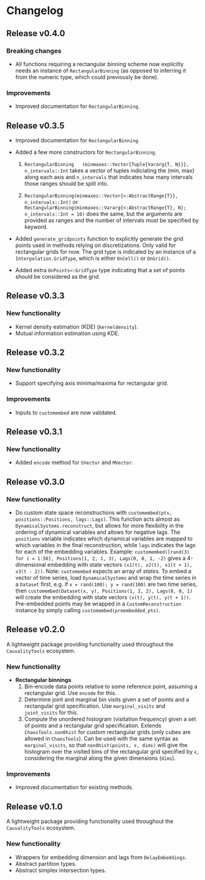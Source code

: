# Changelog

## Release v0.4.0

### Breaking changes

- All functions requiring a rectangular binning scheme now explicitly needs an instance of `RectangularBinning` (as opposed to inferring it from the numeric type, which could previously be done).

### Improvements

- Improved documentation for `RectangularBinning`.

## Release v0.3.5

- Improved documentation for `RectangularBinning`.

- Added a few more constructors for `RectangularBinning`.

    1. `RectangularBinning   (minmaxes::Vector{Tuple{Vararg{T, N}}}, n_intervals::Int` takes a vector of tuples indiciating the (min, max) along each axis and `n_intervals` that indicates how many intervals those ranges should be split into. 

    2. `RectangularBinning(minmaxes::Vector{<:AbstractRange{T}}, n_intervals::Int)` or `RectangularBinning(minmaxes::Vararg{<:AbstractRange{T}, N}; n_intervals::Int = 10)` does the same, but the arguments are provided as ranges and the number of intervals must be specified by keyword.

- Added `generate_gridpoints` function to explicitly generate the grid points used in methods relying on discretizations. Only valid for rectangular grids for now. The grid type is indicated by an instance of a `Interpolation.GridType`, which is either `OnCell()` or `OnGrid()`.

- Added extra `OnPoints<:GridType` type indicating that a set of points should be considered as the grid.

## Release v0.3.3

### New functionality

- Kernel density estimation (KDE) (`kerneldensity`).
- Mutual information estimation using KDE.

## Release v0.3.2

### New functionality 

- Support specifying axis minima/maxima for rectangular grid.

### Improvements

- Inputs to `customembed` are now validated.


## Release v0.3.1

### New functionality 

- Added `encode` method for `SVector` and `MVector`. 

## Release v0.3.0

### New functionality

- Do custom state space reconstructions with `customembed(pts, positions::Positions, lags::Lags)`. This function acts almost as `DynamicalSystems.reconstruct`, but allows for more flexibility in the ordering of dynamical variables and allows for negative lags. The `positions` variable indicates which dynamical variables are mapped to which variables in the final reconstruction, while `lags` indicates the lags for each of the embedding variables. Example: `customembed([rand(3) for i = 1:50], Positions(1, 2, 1, 3), Lags(0, 0, 1, -2)` gives a 4-dimensional embedding with state vectors `(x1(t), x2(t), x1(t + 1), x3(t - 2))`. Note: `customembed` expects an array of *states*. To embed a vector of time series, load `DynamicalSystems` and wrap the time series in a `Dataset` first, e.g. if `x = rand(100); y = rand(100)` are two time series, then `customembed(Dataset(x, y), Positions(1, 2, 2), Lags(0, 0, 1)` will create the embedding with state vectors `(x(t), y(t), y(t + 1))`. Pre-embedded points may be wrapped in a `CustomReconstruction` instance by simply calling `customembed(preembedded_pts)`.

## Release v0.2.0

A lightweight package providing functionality used throughout the `CausalityTools` ecosystem. 

### New functionality
- **Rectangular binnings**. 
    1. Bin-encode data points relative to some reference point, assuming a rectangular grid. Use `encode` for this.
    2. Determine joint and marginal bin visits given a set of points and a rectangular grid specification. Use `marginal_visits` and `joint_visits` for this.
    3. Compute the unordered histogram (visitation frequency) given a set of points and a rectangular grid specification. Extends `ChaosTools.non0hist` for custom rectangular grids (only cubes are allowed in `ChaosTools`). Can be used with the same  syntax as `marginal_visits`, 
    so that `non0hist(points, ϵ, dims)` will give the histogram over the visited bins of the rectangular grid specified by `ϵ`, considering the marginal
    along the given dimensions (`dims`).  

### Improvements

- Improved documentation for existing methods.

## Release v0.1.0

A lightweight package providing functionality used throughout the `CausalityTools` ecosystem.

### New functionality

- Wrappers for embedding dimension and lags from `DelayEmbeddings`.
- Abstract partition types.
- Abstract simplex intersection types.